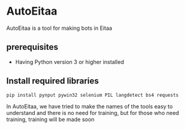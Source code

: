 # AutoEitaa
AutoEitaa is a tool for making bots in Eitaa 

## prerequisites
- Having Python version 3 or higher installed
  
## Install required libraries
```cmd
pip install pynput pywin32 selenium PIL langdetect bs4 requests
```



 
In AutoEitaa, we have tried to make the names of the tools easy to understand and there is no need for training, but for those who need training, training will be made soon
